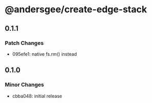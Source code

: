 # @andersgee/create-edge-stack

## 0.1.1

### Patch Changes

- 095efe1: native fs.rm() instead

## 0.1.0

### Minor Changes

- cbba048: initial release
